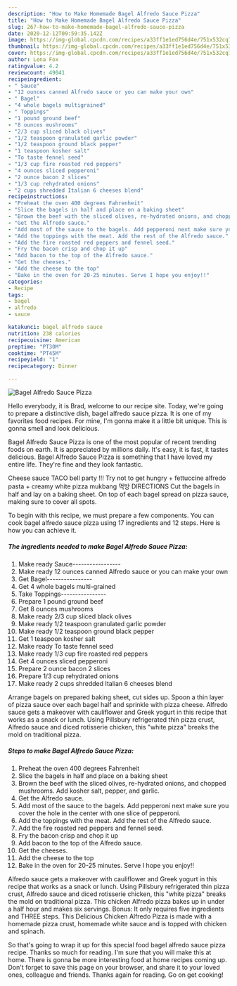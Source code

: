```yaml
---
description: "How to Make Homemade Bagel Alfredo Sauce Pizza"
title: "How to Make Homemade Bagel Alfredo Sauce Pizza"
slug: 267-how-to-make-homemade-bagel-alfredo-sauce-pizza
date: 2020-12-12T09:59:35.142Z
image: https://img-global.cpcdn.com/recipes/a33ff1e1ed756d4e/751x532cq70/bagel-alfredo-sauce-pizza-recipe-main-photo.jpg
thumbnail: https://img-global.cpcdn.com/recipes/a33ff1e1ed756d4e/751x532cq70/bagel-alfredo-sauce-pizza-recipe-main-photo.jpg
cover: https://img-global.cpcdn.com/recipes/a33ff1e1ed756d4e/751x532cq70/bagel-alfredo-sauce-pizza-recipe-main-photo.jpg
author: Lena Fox
ratingvalue: 4.2
reviewcount: 49041
recipeingredient:
- " Sauce"
- "12 ounces canned Alfredo sauce or you can make your own"
- " Bagel"
- "4 whole bagels multigrained"
- " Toppings"
- "1 pound ground beef"
- "8 ounces mushrooms"
- "2/3 cup sliced black olives"
- "1/2 teaspoon granulated garlic powder"
- "1/2 teaspoon ground black pepper"
- "1 teaspoon kosher salt"
- "To taste fennel seed"
- "1/3 cup fire roasted red peppers"
- "4 ounces sliced pepperoni"
- "2 ounce bacon 2 slices"
- "1/3 cup rehydrated onions"
- "2 cups shredded Italian 6 cheeses blend"
recipeinstructions:
- "Preheat the oven 400 degrees Fahrenheit"
- "Slice the bagels in half and place on a baking sheet"
- "Brown the beef with the sliced olives, re-hydrated onions, and chopped mushrooms. Add kosher salt, pepper, and garlic."
- "Get the Alfredo sauce."
- "Add most of the sauce to the bagels. Add pepperoni next make sure you cover the hole in the center with one slice of pepperoni."
- "Add the toppings with the meat. Add the rest of the Alfredo sauce."
- "Add the fire roasted red peppers and fennel seed."
- "Fry the bacon crisp and chop it up"
- "Add bacon to the top of the Alfredo sauce."
- "Get the cheeses."
- "Add the cheese to the top"
- "Bake in the oven for 20-25 minutes. Serve I hope you enjoy!!"
categories:
- Recipe
tags:
- bagel
- alfredo
- sauce

katakunci: bagel alfredo sauce 
nutrition: 238 calories
recipecuisine: American
preptime: "PT30M"
cooktime: "PT45M"
recipeyield: "1"
recipecategory: Dinner

---
```



![Bagel Alfredo Sauce Pizza](https://img-global.cpcdn.com/recipes/a33ff1e1ed756d4e/751x532cq70/bagel-alfredo-sauce-pizza-recipe-main-photo.jpg)

Hello everybody, it is Brad, welcome to our recipe site. Today, we're going to prepare a distinctive dish, bagel alfredo sauce pizza. It is one of my favorites food recipes. For mine, I'm gonna make it a little bit unique. This is gonna smell and look delicious.

Bagel Alfredo Sauce Pizza is one of the most popular of recent trending foods on earth. It is appreciated by millions daily. It's easy, it is fast, it tastes delicious. Bagel Alfredo Sauce Pizza is something that I have loved my entire life. They're fine and they look fantastic.

Cheese sauce TACO bell party !!! Try not to get hungry + fettuccine alfredo pasta + creamy white pizza mukbang 먹방 DIRECTIONS Cut the bagels in half and lay on a baking sheet. On top of each bagel spread on pizza sauce, making sure to cover all spots.


To begin with this recipe, we must prepare a few components. You can cook bagel alfredo sauce pizza using 17 ingredients and 12 steps. Here is how you can achieve it.

<!--inarticleads1-->

##### The ingredients needed to make Bagel Alfredo Sauce Pizza:

1. Make ready  Sauce-----------------
1. Make ready 12 ounces canned Alfredo sauce or you can make your own
1. Get  Bagel----------------
1. Get 4 whole bagels multi-grained
1. Take  Toppings----------------
1. Prepare 1 pound ground beef
1. Get 8 ounces mushrooms
1. Make ready 2/3 cup sliced black olives
1. Make ready 1/2 teaspoon granulated garlic powder
1. Make ready 1/2 teaspoon ground black pepper
1. Get 1 teaspoon kosher salt
1. Make ready To taste fennel seed
1. Make ready 1/3 cup fire roasted red peppers
1. Get 4 ounces sliced pepperoni
1. Prepare 2 ounce bacon 2 slices
1. Prepare 1/3 cup rehydrated onions
1. Make ready 2 cups shredded Italian 6 cheeses blend


Arrange bagels on prepared baking sheet, cut sides up. Spoon a thin layer of pizza sauce over each bagel half and sprinkle with pizza cheese. Alfredo sauce gets a makeover with cauliflower and Greek yogurt in this recipe that works as a snack or lunch. Using Pillsbury refrigerated thin pizza crust, Alfredo sauce and diced rotisserie chicken, this &#34;white pizza&#34; breaks the mold on traditional pizza. 

<!--inarticleads2-->

##### Steps to make Bagel Alfredo Sauce Pizza:

1. Preheat the oven 400 degrees Fahrenheit
1. Slice the bagels in half and place on a baking sheet
1. Brown the beef with the sliced olives, re-hydrated onions, and chopped mushrooms. Add kosher salt, pepper, and garlic.
1. Get the Alfredo sauce.
1. Add most of the sauce to the bagels. Add pepperoni next make sure you cover the hole in the center with one slice of pepperoni.
1. Add the toppings with the meat. Add the rest of the Alfredo sauce.
1. Add the fire roasted red peppers and fennel seed.
1. Fry the bacon crisp and chop it up
1. Add bacon to the top of the Alfredo sauce.
1. Get the cheeses.
1. Add the cheese to the top
1. Bake in the oven for 20-25 minutes. Serve I hope you enjoy!!


Alfredo sauce gets a makeover with cauliflower and Greek yogurt in this recipe that works as a snack or lunch. Using Pillsbury refrigerated thin pizza crust, Alfredo sauce and diced rotisserie chicken, this &#34;white pizza&#34; breaks the mold on traditional pizza. This chicken Alfredo pizza bakes up in under a half hour and makes six servings. Bonus: It only requires five ingredients and THREE steps. This Delicious Chicken Alfredo Pizza is made with a homemade pizza crust, homemade white sauce and is topped with chicken and spinach. 

So that's going to wrap it up for this special food bagel alfredo sauce pizza recipe. Thanks so much for reading. I'm sure that you will make this at home. There is gonna be more interesting food at home recipes coming up. Don't forget to save this page on your browser, and share it to your loved ones, colleague and friends. Thanks again for reading. Go on get cooking!
